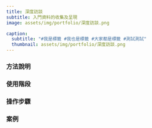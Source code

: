 ```yaml
---
title: 深度訪談
subtitle: 入門資料的收集及呈現
image: assets/img/portfolio/深度訪談.png

caption:
  subtitle: "#我是標籤 #我也是標籤 #大家都是標籤 #測試測試"
  thumbnail: assets/img/portfolio/深度訪談.png
---
```

### 方法說明

### 使用階段

### 操作步驟

### 案例



